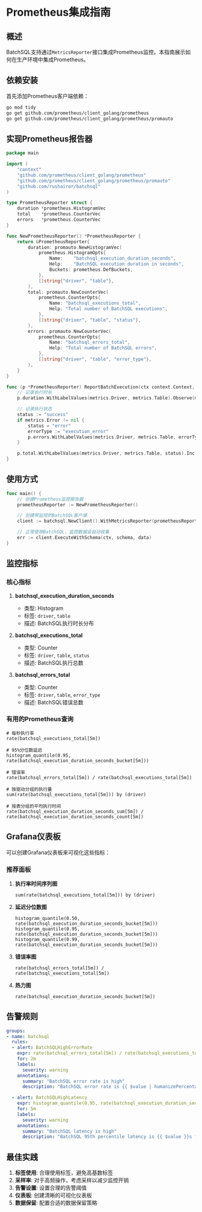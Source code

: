 # Prometheus集成指南

## 概述

BatchSQL支持通过`MetricsReporter`接口集成Prometheus监控。本指南展示如何在生产环境中集成Prometheus。

## 依赖安装

首先添加Prometheus客户端依赖：

```bash
go mod tidy
go get github.com/prometheus/client_golang/prometheus
go get github.com/prometheus/client_golang/prometheus/promauto
```

## 实现Prometheus报告器

```go
package main

import (
    "context"
    "github.com/prometheus/client_golang/prometheus"
    "github.com/prometheus/client_golang/prometheus/promauto"
    "github.com/rushairer/batchsql"
)

type PrometheusReporter struct {
    duration *prometheus.HistogramVec
    total    *prometheus.CounterVec
    errors   *prometheus.CounterVec
}

func NewPrometheusReporter() *PrometheusReporter {
    return &PrometheusReporter{
        duration: promauto.NewHistogramVec(
            prometheus.HistogramOpts{
                Name:    "batchsql_execution_duration_seconds",
                Help:    "BatchSQL execution duration in seconds",
                Buckets: prometheus.DefBuckets,
            },
            []string{"driver", "table"},
        ),
        total: promauto.NewCounterVec(
            prometheus.CounterOpts{
                Name: "batchsql_executions_total",
                Help: "Total number of BatchSQL executions",
            },
            []string{"driver", "table", "status"},
        ),
        errors: promauto.NewCounterVec(
            prometheus.CounterOpts{
                Name: "batchsql_errors_total",
                Help: "Total number of BatchSQL errors",
            },
            []string{"driver", "table", "error_type"},
        ),
    }
}

func (p *PrometheusReporter) ReportBatchExecution(ctx context.Context, metrics batchsql.BatchMetrics) {
    // 记录执行时长
    p.duration.WithLabelValues(metrics.Driver, metrics.Table).Observe(metrics.Duration.Seconds())

    // 记录执行状态
    status := "success"
    if metrics.Error != nil {
        status = "error"
        errorType := "execution_error"
        p.errors.WithLabelValues(metrics.Driver, metrics.Table, errorType).Inc()
    }

    p.total.WithLabelValues(metrics.Driver, metrics.Table, status).Inc()
}
```

## 使用方式

```go
func main() {
    // 创建Prometheus监控报告器
    prometheusReporter := NewPrometheusReporter()

    // 创建带监控的BatchSQL客户端
    client := batchsql.NewClient().WithMetricsReporter(prometheusReporter)

    // 正常使用BatchSQL，监控数据会自动收集
    err := client.ExecuteWithSchema(ctx, schema, data)
}
```

## 监控指标

### 核心指标

1. **batchsql_execution_duration_seconds**
   - 类型: Histogram
   - 标签: `driver`, `table`
   - 描述: BatchSQL执行时长分布

2. **batchsql_executions_total**
   - 类型: Counter
   - 标签: `driver`, `table`, `status`
   - 描述: BatchSQL执行总数

3. **batchsql_errors_total**
   - 类型: Counter
   - 标签: `driver`, `table`, `error_type`
   - 描述: BatchSQL错误总数

### 有用的Prometheus查询

```promql
# 每秒执行率
rate(batchsql_executions_total[5m])

# 95%分位数延迟
histogram_quantile(0.95, rate(batchsql_execution_duration_seconds_bucket[5m]))

# 错误率
rate(batchsql_errors_total[5m]) / rate(batchsql_executions_total[5m])

# 按驱动分组的执行量
sum(rate(batchsql_executions_total[5m])) by (driver)

# 按表分组的平均执行时间
rate(batchsql_execution_duration_seconds_sum[5m]) / rate(batchsql_execution_duration_seconds_count[5m])
```

## Grafana仪表板

可以创建Grafana仪表板来可视化这些指标：

### 推荐面板

1. **执行率时间序列图**
   ```promql
   sum(rate(batchsql_executions_total[5m])) by (driver)
   ```

2. **延迟分位数图**
   ```promql
   histogram_quantile(0.50, rate(batchsql_execution_duration_seconds_bucket[5m]))
   histogram_quantile(0.95, rate(batchsql_execution_duration_seconds_bucket[5m]))
   histogram_quantile(0.99, rate(batchsql_execution_duration_seconds_bucket[5m]))
   ```

3. **错误率图**
   ```promql
   rate(batchsql_errors_total[5m]) / rate(batchsql_executions_total[5m])
   ```

4. **热力图**
   ```promql
   rate(batchsql_execution_duration_seconds_bucket[5m])
   ```

## 告警规则

```yaml
groups:
- name: batchsql
  rules:
  - alert: BatchSQLHighErrorRate
    expr: rate(batchsql_errors_total[5m]) / rate(batchsql_executions_total[5m]) > 0.05
    for: 2m
    labels:
      severity: warning
    annotations:
      summary: "BatchSQL error rate is high"
      description: "BatchSQL error rate is {{ $value | humanizePercentage }} for {{ $labels.driver }}/{{ $labels.table }}"

  - alert: BatchSQLHighLatency
    expr: histogram_quantile(0.95, rate(batchsql_execution_duration_seconds_bucket[5m])) > 1
    for: 5m
    labels:
      severity: warning
    annotations:
      summary: "BatchSQL latency is high"
      description: "BatchSQL 95th percentile latency is {{ $value }}s for {{ $labels.driver }}/{{ $labels.table }}"
```

## 最佳实践

1. **标签使用**: 合理使用标签，避免高基数标签
2. **采样率**: 对于高频操作，考虑采样以减少监控开销
3. **告警设置**: 设置合理的告警阈值
4. **仪表板**: 创建清晰的可视化仪表板
5. **数据保留**: 配置合适的数据保留策略